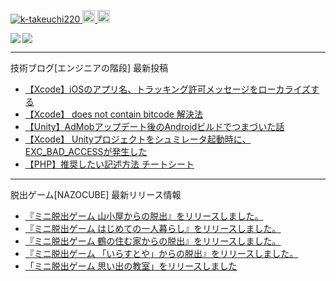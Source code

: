 <p align="left"> 
  <a href="https://github.com/k-takeuchi220/k-takeuchi220/">
    <img src="https://komarev.com/ghpvc/?username=k-takeuchi220" alt="k-takeuchi220" />
  </a>
  <a href="http://twitter.com/took220">
    <img height="20" src="https://img.shields.io/twitter/follow/took220?label=Twitter&logo=twitter&style=flat" />
  </a>
  <a href="https://github.com/k-takeuchi220">
    <img height="20" src="https://img.shields.io/github/followers/k-takeuchi220?label=follow&logo=github&style=flat" />
  </a>
</p>
  
<a href="https://github.com/anuraghazra/github-readme-stats">
  <img align="left" src="https://github-readme-stats.vercel.app/api?username=k-takeuchi220&count_private=true&show_icons=true&theme=prussian" />
</a>
<a href="https://github.com/anuraghazra/github-readme-stats">
  <img align="" src="https://github-readme-stats.vercel.app/api/top-langs/?username=k-takeuchi220&theme=prussian" />
</a>
  
---

技術ブログ[エンジニアの階段] 最新投稿
<!-- ENGINEER:START -->
- [【Xcode】iOSのアプリ名、トラッキング許可メッセージをローカライズする](https://took.jp/xcode-localize/)
- [【Xcode】 does not contain bitcode 解決法](https://took.jp/xcode-bitcode/)
- [【Unity】AdMobアップデート後のAndroidビルドでつまづいた話](https://took.jp/admob-update-android/)
- [【Xcode】 Unityプロジェクトをシュミレータ起動時に、EXC_BAD_ACCESSが発生した](https://took.jp/xcode-exec-bad-access/)
- [【PHP】推奨したい記述方法 チートシート](https://took.jp/php-cheat-sheet/)
<!-- ENGINEER:END -->

---

脱出ゲーム[NAZOCUBE] 最新リリース情報
<!-- NAZOCUBE:START -->
- [『ミニ脱出ゲーム 山小屋からの脱出』をリリースしました。](https://nazocube.com/mountainhut-release/)
- [『ミニ脱出ゲーム はじめての一人暮らし』をリリースしました。](https://nazocube.com/alone-release/)
- [『ミニ脱出ゲーム 鶴の住む家からの脱出』をリリースしました。](https://nazocube.com/tsuru-release/)
- [『ミニ脱出ゲーム 「いらすとや」からの脱出』をリリースしました。](https://nazocube.com/irasutoya-release/)
- [「ミニ脱出ゲーム 思い出の教室」をリリースしました](https://nazocube.com/school-release/)
<!-- NAZOCUBE:END -->

